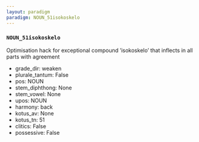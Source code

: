 ```yaml
---
layout: paradigm
paradigm: NOUN_51isokoskelo
---
```

### ` NOUN_51isokoskelo `

Optimisation hack for exceptional compound ’isokoskelo’ that inflects in all parts with agreement
* grade_dir: weaken
* plurale_tantum: False
* pos: NOUN
* stem_diphthong: None
* stem_vowel: None
* upos: NOUN
* harmony: back
* kotus_av: None
* kotus_tn: 51
* clitics: False
* possessive: False
